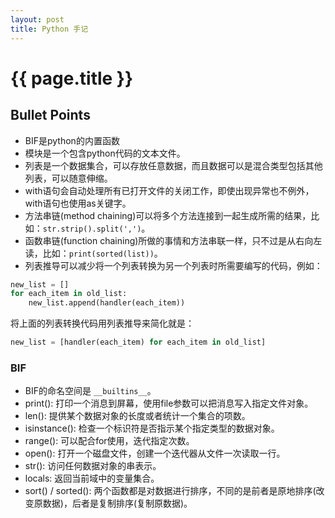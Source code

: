 ```yaml
---
layout: post
title: Python 手记
---
```


# {{ page.title }}

## Bullet Points
- BIF是python的内置函数
- 模块是一个包含python代码的文本文件。
- 列表是一个数据集合，可以存放任意数据，而且数据可以是混合类型包括其他列表，可以随意伸缩。
- with语句会自动处理所有已打开文件的关闭工作，即使出现异常也不例外，with语句也使用as关键字。
- 方法串链(method chaining)可以将多个方法连接到一起生成所需的结果，比如：`str.strip().split(',')`。
- 函数串链(function chaining)所做的事情和方法串联一样，只不过是从右向左读，比如：`print(sorted(list))`。
- 列表推导可以减少将一个列表转换为另一个列表时所需要编写的代码，例如：

```python
new_list = []
for each_item in old_list:
    new_list.append(handler(each_item))
```
将上面的列表转换代码用列表推导来简化就是：  
```python
new_list = [handler(each_item) for each_item in old_list]
```

### BIF
- BIF的命名空间是 `__builtins__`。
- print(): 打印一个消息到屏幕，使用file参数可以把消息写入指定文件对象。
- len(): 提供某个数据对象的长度或者统计一个集合的项数。
- isinstance(): 检查一个标识符是否指示某个指定类型的数据对象。
- range(): 可以配合for使用，迭代指定次数。
- open(): 打开一个磁盘文件，创建一个迭代器从文件一次读取一行。
- str(): 访问任何数据对象的串表示。
- locals: 返回当前域中的变量集合。
- sort() / sorted(): 两个函数都是对数据进行排序，不同的是前者是原地排序(改变原数据)，后者是复制排序(复制原数据)。